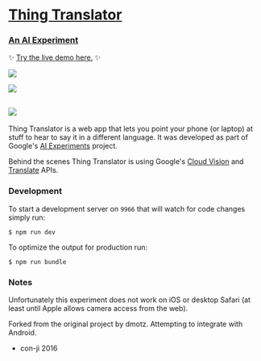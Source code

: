 # [Thing Translator](https://oxism.com/thing-translator/)
### [An AI Experiment](https://aiexperiments.withgoogle.com/)
✨ [Try the live demo here.](https://oxism.com/thing-translator/) ✨

![](https://oxism.com/thing-translator/thing-translator.gif)

![](https://lh3.googleusercontent.com/khbjth0AxLYjz8E74iSUkuFssohsIG5qIQ-8x0PXOieEm0wm-g98OFFS0TURr6-381CsKGI7iSxahUKm6PcyoV4rxHClvZ67UA=s640)

![](https://lh3.googleusercontent.com/9egZnC80nRDa9tMJrL079ClkeSdyfjMp0I4UQgjRFKb1uZmHM3Gdtk-q859HEBOUA2jaF64SSeQsGnrnWIkZ4iCfu0uzWg3Nfw=s640)
---

Thing Translator is a web app that lets you point your phone (or laptop) at
stuff to hear to say it in a different language. It was developed as part of
Google's [AI Experiments](https://aiexperiments.withgoogle.com/) project.

Behind the scenes Thing Translator is using Google's
[Cloud Vision](https://cloud.google.com/vision/) and
[Translate](https://cloud.google.com/translate/) APIs.


### Development

To start a development server on `9966` that will watch for code changes simply run:
```
$ npm run dev
```

To optimize the output for production run:
```
$ npm run bundle
```

### Notes

Unfortunately this experiment does not work on iOS or desktop Safari (at least
until Apple allows camera access from the web).

Forked from the original project by dmotz. Attempting to integrate with Android.
- con-ji 2016
